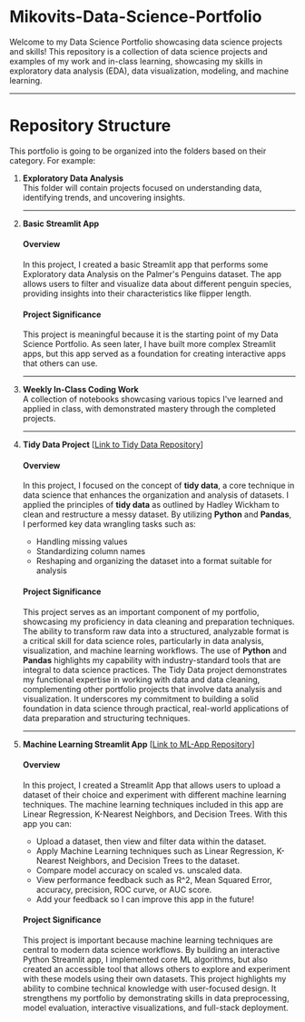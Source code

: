 # Mikovits-Data-Science-Portfolio
Welcome to my Data Science Portfolio showcasing data science projects and skills! This repository is a collection of data science projects and examples of my work and in-class learning, showcasing my skills in exploratory data analysis (EDA), data visualization, modeling, and machine learning.

---

# Repository Structure

This portfolio is going to be organized into the folders based on their category. For example:

1. **Exploratory Data Analysis**  
   This folder will contain projects focused on understanding data, identifying trends, and uncovering insights.

   ---
2. **Basic Streamlit App**  
     #### Overview
     In this project, I created a basic Streamlit app that performs some Exploratory data Analysis on the Palmer's Penguins dataset. The app allows users to filter and visualize data about different penguin species, providing insights into their characteristics like flipper length.
     #### Project Significance
     This project is meaningful because it is the starting point of my Data Science Portfolio. As seen later, I have built more complex Streamlit apps, but this app served as a foundation for creating interactive apps that others can use.

   ---

3. **Weekly In-Class Coding Work**  
   A collection of notebooks showcasing various topics I've learned and applied in class, with demonstrated mastery through the completed projects.

   ---

4. **Tidy Data Project**
      [[Link to Tidy Data Repository](https://github.com/jmikovits/Mikovits-Data-Science-Portfolio/blob/main/TidyData-Project/TidyData_Project.ipynb)]
   #### Overview
   In this project, I focused on the concept of **tidy data**, a core technique in data science that enhances the organization and analysis of datasets. I applied the principles of **tidy data** as outlined by Hadley Wickham to clean and restructure a messy dataset. By     utilizing **Python** and **Pandas**, I performed key data wrangling tasks such as:
   - Handling missing values
   - Standardizing column names
   - Reshaping and organizing the dataset into a format suitable for analysis
   #### Project Significance
   This project serves as an important component of my portfolio, showcasing my proficiency in data cleaning and preparation techniques. The ability to transform raw data into a structured, analyzable format is a critical skill for data science roles,                 particularly in data analysis, visualization, and machine learning workflows. The use of **Python** and **Pandas** highlights my capability with industry-standard tools that are integral to data science practices.
   The Tidy Data project demonstrates my functional expertise in working with data and data cleaning, complementing other portfolio projects that involve data analysis and visualization. It underscores my commitment to building a solid foundation in data science 
   through practical, real-world applications of data preparation and structuring techniques.
   
   ---

5. **Machine Learning Streamlit App**
     [[Link to ML-App Repository](https://github.com/jmikovits/Mikovits-Data-Science-Portfolio/tree/main/MLStreamlitApp)]
   #### Overview
   In this project, I created a Streamlit App that allows users to upload a dataset of their choice and experiment with different machine learning techniques. The machine learning techniques included in this app are Linear Regression, K-Nearest Neighbors, and Decision      Trees. With this app you can:
   - Upload a dataset, then view and filter data within the dataset.
   - Apply Machine Learning techniques such as Linear Regression, K-Nearest Neighbors, and Decision Trees to the dataset.
   - Compare model accuracy on scaled vs. unscaled data.
   - View performance feedback such as R^2, Mean Squared Error, accuracy, precision, ROC curve, or AUC score.
   - Add your feedback so I can improve this app in the future!
   #### Project Significance
   This project is important because machine learning techniques are central to modern data science workflows. By building an interactive Python Streamlit app, I implemented core ML algorithms, but also created an accessible tool that allows others to explore and experiment with these models using their own datasets. This project highlights my ability to combine technical knowledge with user-focused design. It strengthens my portfolio by demonstrating skills in data preprocessing, model evaluation, interactive visualizations, and full-stack deployment. 

